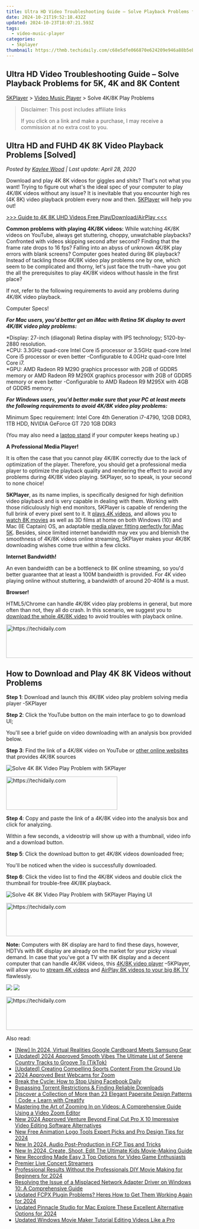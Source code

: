 ```yaml
---
title: Ultra HD Video Troubleshooting Guide – Solve Playback Problems for 5K, 4K and 8K Content
date: 2024-10-21T19:52:18.432Z
updated: 2024-10-23T18:07:21.593Z
tags:
  - video-music-player
categories:
  - 5kplayer
thumbnail: https://thmb.techidaily.com/c68e5dfe066870e624209e946a88b5eb21db8406cf2fae44c9a446c53d02efdc.jpg
---
```


## Ultra HD Video Troubleshooting Guide – Solve Playback Problems for 5K, 4K and 8K Content

[5KPlayer](https://tools.techidaily.com/5kplayer/products/) \> [Video Music Player](https://tools.techidaily.com/5kplayer/video-music-player/) \> Solve 4K/8K Play Problems

>  Disclaimer: This post includes affiliate links
>
>  If you click on a link and make a purchase, I may receive a commission at no extra cost to you.
>

## Ultra HD and FUHD 4K 8K Video Playback Problems \[Solved\]

 _Posted by [Kaylee Wood](https://www.quora.com/profile/Amanda-Hu-21) | Last update: April 28, 2020_

Download and play 4K 8K videos for giggles and shits? That's not what you want! Trying to figure out what's the ideal spec of your computer to play 4K/8K videos without any issue? It is inevitable that you encounter high res (4K 8K) video playback problem every now and then. [5KPlayer](https://tools.techidaily.com/5kplayer/products/) will help you out!

[\>>> Guide to 4K 8K UHD Videos Free Play/Download/AirPlay <<<](https://tools.techidaily.com/5kplayer/video-music-player/)

**Common problems with playing 4K/8K videos:** While watching 4K/8K videos on YouTube, always get stuttering, choppy, unwatchable playbacks? Confronted with videos skipping second after second? Finding that the frame rate drops to 16 fps? Falling into an abyss of unknown 4K/8K play errors with blank screens? Computer goes heated during 8K playback? Instead of tackling those 4K/8K video play problems one by one, which seem to be complicated and thorny, let's just face the truth –have you got the all the prerequisites to play 4K/8K videos without hassle in the first place? 

If not, refer to the following requirements to avoid any problems during 4K/8K video playback.

Computer Specs!

**_For Mac users, you'd better get an iMac with Retina 5K display to avert 4K/8K video play problems:_** 

\*Display: 27-inch (diagonal) Retina display with IPS technology; 5120-by-2880 resolution.   
 \*CPU: 3.3GHz quad-core Intel Core i5 processor or 3.5GHz quad-core Intel Core i5 processor or even better -Configurable to 4.0GHz quad-core Intel Core i7.  
 \*GPU: AMD Radeon R9 M290 graphics processor with 2GB of GDDR5 memory or AMD Radeon R9 M290X graphics processor with 2GB of GDDR5 memory or even better -Configurable to AMD Radeon R9 M295X with 4GB of GDDR5 memory.

**_For Windows users, you'd better make sure that your PC at least meets the following requirements to avoid 4K/8K video play problems:_**

Minimum Spec requirement: Intel Core 4th Generation i7-4790, 12GB DDR3, 1TB HDD, NVIDIA GeForce GT 720 1GB DDR3

(You may also need a [laptop stand](https://wfhadviser.com/product-reviews/best-laptop-stands-for-desks/) if your computer keeps heating up.)

**A Professional Media Player!** 

It is often the case that you cannot play 4K/8K correctly due to the lack of optimization of the player. Therefore, you should get a professional media player to optimize the playback quality and rendering the effect to avoid any problems during 4K/8K video playing. 5KPlayer, so to speak, is your second to none choice!

**5KPlayer**, as its name implies, is specifically designed for high definition video playback and is very capable in dealing with them. Working with those ridiculously high end monitors, 5KPlayer is capable of rendering the full brink of every pixel sent to it. It [plays 4K videos](https://tools.techidaily.com/5kplayer/video-music-player/), and allows you to [watch 8K movies](https://tools.techidaily.com/5kplayer/video-music-player/) as well as 3D films at home on both Windows (10) and Mac (IE Captain) OS, an adaptable [media player fitting perfectly for iMac 5K](https://tools.techidaily.com/5kplayer/5k-player/). Besides, since limited internet bandwidth may vex you and blemish the smoothness of 4K/8K videos online streaming, 5KPlayer makes your 4K/8K downloading wishes come true within a few clicks. 

**Internet Bandwidth!**

An even bandwidth can be a bottleneck to 8K online streaming, so you'd better guarantee that at least a 100M bandwidth is provided. For 4K video playing online without stuttering, a bandwidth of around 20-40M is a must.

**Browser!**

HTML5/Chrome can handle 4K/8K video play problems in general, but more often than not, they all do crash. In this scenario, we suggest you to [download the whole 4K/8K video](https://tools.techidaily.com/5kplayer/youtube-download/) to avoid troubles with playback online.

<!-- affiliate ads begin -->
<a href="https://appsumo.8odi.net/c/5597632/2037474/7443" target="_top" id="2037474">
  <img src="//a.impactradius-go.com/display-ad/7443-2037474" border="0" alt="https://techidaily.com" width="728" height="90"/>
</a>
<img height="0" width="0" src="https://appsumo.8odi.net/i/5597632/2037474/7443" style="position:absolute;visibility:hidden;" border="0" />
<!-- affiliate ads end -->

## How to Download and Play 4K 8K Videos without Problems

**Step 1**: Download and launch this 4K/8K video play problem solving media player -5KPlayer

**Step 2**: Click the YouTube button on the main interface to go to download UI;

You'll see a brief guide on video downloading with an analysis box provided below.

**Step 3**: Find the link of a 4K/8K video on YouTube or [other online websites](https://tools.techidaily.com/5kplayer/youtube-download/) that provides 4K/8K sources

![Solve 4K 8K Video Play Problem with 5KPlayer](https://www.5kplayer.com/video-music-player/img/download-8k-movies.jpg) 

<!-- affiliate ads begin -->
<a href="https://aligracehair.sjv.io/c/5597632/2036496/19272" target="_top" id="2036496">
  <img src="//a.impactradius-go.com/display-ad/19272-2036496" border="0" alt="https://techidaily.com" width="300" height="90"/>
</a>
<img height="0" width="0" src="https://aligracehair.sjv.io/i/5597632/2036496/19272" style="position:absolute;visibility:hidden;" border="0" />
<!-- affiliate ads end -->

**Step 4**: Copy and paste the link of a 4K/8K video into the analysis box and click for analyzing.

Within a few seconds, a videostrip will show up with a thumbnail, video info and a download button.

**Step 5**: Click the download button to get 4K/8K videos downloaded free;

You'll be noticed when the video is successfully downloaded.

**Step 6**: Click the video list to find the 4K/8K videos and double click the thumbnail for trouble-free 4K/8K playback. 

![Solve 4K 8K Video Play Problem with 5KPlayer Playing UI](https://www.5kplayer.com/video-music-player/img/play-8k-movies-on-mac.jpg)

<!-- affiliate ads begin -->
<a href="https://unicoeye.pxf.io/c/5597632/2134494/18498" target="_top" id="2134494">
  <img src="//a.impactradius-go.com/display-ad/18498-2134494" border="0" alt="https://techidaily.com" width="721" height="90"/>
</a>
<img height="0" width="0" src="https://unicoeye.pxf.io/i/5597632/2134494/18498" style="position:absolute;visibility:hidden;" border="0" />
<!-- affiliate ads end -->

**Note:** Computers with 8K display are hard to find these days, however, HDTVs with 8K display are already on the market for your picky visual demand. In case that you've got a TV with 8K display and a decent computer that can handle 4K/8K videos, this [4K/8K video player](https://tools.techidaily.com/5kplayer/video-music-player/) –5KPlayer, will allow you to [stream 4K videos](https://tools.techidaily.com/5kplayer/airplay/) and [AirPlay 8K videos to your big 8K TV](https://tools.techidaily.com/5kplayer/airplay/) flawlessly. 

[![](https://www.5kplayer.com/video-music-player/../button/freedownwhitewin.png)](https://tools.techidaily.com/5kplayer/products/) [![](https://www.5kplayer.com/video-music-player/../button/freedownbackmac.png)](https://tools.techidaily.com/5kplayer/products/)

<!-- affiliate ads begin -->
<a href="https://appsumo.8odi.net/c/5597632/2111965/7443" target="_top" id="2111965">
  <img src="//a.impactradius-go.com/display-ad/7443-2111965" border="0" alt="https://techidaily.com" width="728" height="90"/>
</a>
<img height="0" width="0" src="https://appsumo.8odi.net/i/5597632/2111965/7443" style="position:absolute;visibility:hidden;" border="0" />
<!-- affiliate ads end -->

<ins class="adsbygoogle"
     style="display:block"
     data-ad-format="autorelaxed"
     data-ad-client="ca-pub-7571918770474297"
     data-ad-slot="1223367746"></ins>

<ins class="adsbygoogle"
     style="display:block"
     data-ad-client="ca-pub-7571918770474297"
     data-ad-slot="8358498916"
     data-ad-format="auto"
     data-full-width-responsive="true"></ins>

<span class="atpl-alsoreadstyle">Also read:</span>
<div><ul>
<li><a href="https://article-knowledge.techidaily.com/new-in-2024-virtual-realities-google-cardboard-meets-samsung-gear/"><u>[New] In 2024, Virtual Realities Google Cardboard Meets Samsung Gear</u></a></li>
<li><a href="https://tiktok-video-recordings.techidaily.com/updated-2024-approved-smooth-vibes-the-ultimate-list-of-serene-country-tracks-to-groove-to-tiktok/"><u>[Updated] 2024 Approved Smooth Vibes The Ultimate List of Serene Country Tracks to Groove To (TikTok)</u></a></li>
<li><a href="https://youtube-clips.techidaily.com/updated-creating-compelling-sports-content-from-the-ground-up/"><u>[Updated] Creating Compelling Sports Content From the Ground Up</u></a></li>
<li><a href="https://extra-tips.techidaily.com/2024-approved-best-webcams-for-zoom/"><u>2024 Approved Best Webcams for Zoom</u></a></li>
<li><a href="https://facebook.techidaily.com/break-the-cycle-how-to-stop-using-facebook-daily/"><u>Break the Cycle: How to Stop Using Facebook Daily</u></a></li>
<li><a href="https://techno-recovery.techidaily.com/bypassing-torrent-restrictions-and-finding-reliable-downloads/"><u>Bypassing Torrent Restrictions & Finding Reliable Downloads</u></a></li>
<li><a href="https://fox-triigers.techidaily.com/discover-a-collection-of-more-than-23-elegant-papersite-design-patterns-code-plus-learn-with-creatify/"><u>Discover a Collection of More than 23 Elegant Papersite Design Patterns | Code + Learn with Creatify</u></a></li>
<li><a href="https://win-remarkable.techidaily.com/mastering-the-art-of-zooming-in-on-videos-a-comprehensive-guide-using-a-video-zoom-editor/"><u>Mastering the Art of Zooming In on Videos: A Comprehensive Guide Using a Video Zoom Editor</u></a></li>
<li><a href="https://video-ai-editor.techidaily.com/new-2024-approved-venture-beyond-final-cut-pro-x-10-impressive-video-editing-software-alternatives/"><u>New 2024 Approved Venture Beyond Final Cut Pro X 10 Impressive Video Editing Software Alternatives</u></a></li>
<li><a href="https://video-ai-editor.techidaily.com/new-free-animation-logo-tools-expert-picks-and-pro-design-tips-for-2024/"><u>New Free Animation Logo Tools Expert Picks and Pro Design Tips for 2024</u></a></li>
<li><a href="https://video-ai-editor.techidaily.com/new-in-2024-audio-post-production-in-fcp-tips-and-tricks/"><u>New In 2024, Audio Post-Production in FCP Tips and Tricks</u></a></li>
<li><a href="https://video-ai-editor.techidaily.com/new-in-2024-create-shoot-edit-the-ultimate-kids-movie-making-guide/"><u>New In 2024, Create, Shoot, Edit The Ultimate Kids Movie-Making Guide</u></a></li>
<li><a href="https://video-ai-editor.techidaily.com/new-recording-made-easy-3-top-options-for-video-game-enthusiasts/"><u>New Recording Made Easy 3 Top Options for Video Game Enthusiasts</u></a></li>
<li><a href="https://extra-lessons.techidaily.com/premier-live-concert-streamers/"><u>Premier Live Concert Streamers</u></a></li>
<li><a href="https://video-ai-editor.techidaily.com/professional-results-without-the-professionals-diy-movie-making-for-beginners-for-2024/"><u>Professional Results Without the Professionals DIY Movie Making for Beginners for 2024</u></a></li>
<li><a href="https://techtrends.techidaily.com/resolving-the-issue-of-a-misplaced-network-adapter-driver-on-windows-10-a-comprehensive-guide/"><u>Resolving the Issue of a Misplaced Network Adapter Driver on Windows 10: A Comprehensive Guide</u></a></li>
<li><a href="https://video-ai-editor.techidaily.com/updated-fcpx-plugin-problems-heres-how-to-get-them-working-again-for-2024/"><u>Updated FCPX Plugin Problems? Heres How to Get Them Working Again for 2024</u></a></li>
<li><a href="https://video-ai-editor.techidaily.com/updated-pinnacle-studio-for-mac-explore-these-excellent-alternative-options-for-2024/"><u>Updated Pinnacle Studio for Mac Explore These Excellent Alternative Options for 2024</u></a></li>
<li><a href="https://video-ai-editor.techidaily.com/updated-windows-movie-maker-tutorial-editing-videos-like-a-pro/"><u>Updated Windows Movie Maker Tutorial Editing Videos Like a Pro</u></a></li>
</ul></div>

